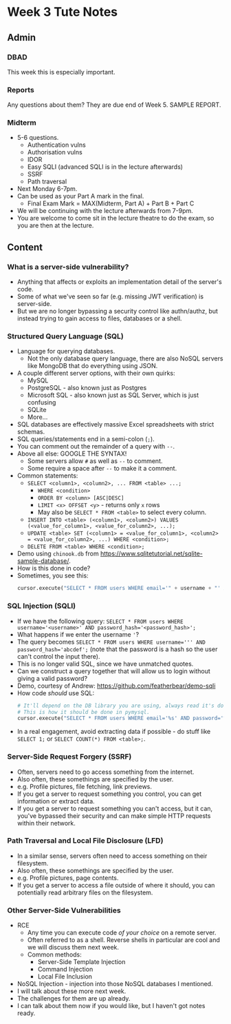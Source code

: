 # Week 3 Tute Notes

## Admin
### DBAD
This week this is especially important.

### Reports
Any questions about them? They are due end of Week 5.
SAMPLE REPORT.

### Midterm
* 5-6 questions.
  * Authentication vulns
  * Authorisation vulns
  * IDOR
  * Easy SQLI (advanced SQLI is in the lecture afterwards)
  * SSRF
  * Path traversal
* Next Monday 6-7pm.
* Can be used as your Part A mark in the final.
  * Final Exam Mark = MAX(Midterm, Part A) + Part B + Part C
* We will be continuing with the lecture afterwards from 7-9pm.
* You are welcome to come sit in the lecture theatre to do the exam, so you are then at the lecture.

## Content
### What is a server-side vulnerability?
* Anything that affects or exploits an implementation detail of the server's code.
* Some of what we've seen so far (e.g. missing JWT verification) is server-side.
* But we are no longer bypassing a security control like authn/authz, but instead trying to gain access to files, databases or a shell.

### Structured Query Language (SQL)
* Language for querying databases.
  * Not the only database query language, there are also NoSQL servers like MongoDB that do everything using JSON.
* A couple different server options, with their own quirks:
  * MySQL
  * PostgreSQL - also known just as Postgres
  * Microsoft SQL - also known just as SQL Server, which is just confusing
  * SQLite
  * More...
* SQL databases are effectively massive Excel spreadsheets with strict schemas.
* SQL queries/statements end in a semi-colon (`;`).
* You can comment out the remainder of a query with `--`.
* Above all else: GOOGLE THE SYNTAX!
  * Some servers allow `#` as well as `--` to comment.
  * Some require a space after `--` to make it a comment.
* Common statements:
  * `SELECT <column1>, <column2>, ... FROM <table> ...;`
    * `WHERE <condition>`
    * `ORDER BY <column> [ASC|DESC]`
    * `LIMIT <x> OFFSET <y>` - returns only `x` rows
    * May also be `SELECT * FROM <table>` to select every column.
  * `INSERT INTO <table> (<column1>, <column2>) VALUES (<value_for_column1>, <value_for_column2>, ...);`
  * `UPDATE <table> SET (<column1> = <value_for_column1>, <column2> = <value_for_column2>, ...) WHERE <condition>;`
  * `DELETE FROM <table> WHERE <condition>;`
* Demo using `chinook.db` from https://www.sqlitetutorial.net/sqlite-sample-database/.
* How is this done in code?
* Sometimes, you see this: 
  ```python
  cursor.execute("SELECT * FROM users WHERE email='" + username + "' AND password='" + password_hash + "'")
  ```

### SQL Injection (SQLI)
* If we have the following query: `SELECT * FROM users WHERE username='<username>' AND password_hash='<password_hash>';`
* What happens if we enter the username `'`?
* The query becomes `SELECT * FROM users WHERE username=''' AND password_hash='abcdef';` (note that the password is a hash so the user can't control the input there).
* This is no longer valid SQL, since we have unmatched quotes.
* Can we construct a query together that will allow us to login without giving a valid password?
* Demo, courtesy of Andrew: https://github.com/featherbear/demo-sqli
* How code *should* use SQL:
  ```python
  # It'll depend on the DB library you are using, always read it's documentation.
  # This is how it should be done in pymysql.
  cursor.execute("SELECT * FROM users WHERE email='%s' AND password='%s'", (username, password_hash))
  ```
* In a real engagement, avoid extracting data if possible - do stuff like `SELECT 1;` or `SELECT COUNT(*) FROM <table>;`.

### Server-Side Request Forgery (SSRF)
* Often, servers need to go access something from the internet.
* Also often, these somethings are specified by the user.
* e.g. Profile pictures, file fetching, link previews.
* If you get a server to request something you control, you can get information or extract data.
* If you get a server to request something you can't access, but it can, you've bypassed their security and can make simple HTTP requests within their network.

### Path Traversal and Local File Disclosure (LFD)
* In a similar sense, servers often need to access something on their filesystem.
* Also often, these somethings are specified by the user.
* e.g. Profile pictures, page contents.
* If you get a server to access a file outside of where it should, you can potentially read arbitrary files on the filesystem.

### Other Server-Side Vulnerabilities
* RCE
  * Any time you can execute code *of your choice* on a remote server.
  * Often referred to as a shell. Reverse shells in particular are cool and we will discuss them next week.
  * Common methods:
    * Server-Side Template Injection
    * Command Injection
    * Local File Inclusion
* NoSQL Injection - injection into those NoSQL databases I mentioned.
* I will talk about these more next week.
* The challenges for them are up already.
* I can talk about them now if you would like, but I haven't got notes ready.